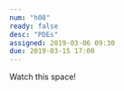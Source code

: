 ```yaml
---
num: "h08"
ready: false
desc: "PDEs"
assigned: 2019-03-06 09:30
due: 2019-03-15 17:00
---
```


Watch this space!
